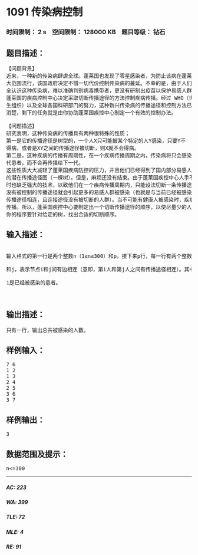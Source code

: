 # 1091 传染病控制   
### 时间限制： 2 s&nbsp;&nbsp;&nbsp;&nbsp;空间限制： 128000 KB&nbsp;&nbsp;&nbsp;&nbsp;题目等级： 钻石  
## 题目描述：  

<pre>
【问题背景】
近来，一种新的传染病肆虐全球。蓬莱国也发现了零星感染者，为防止该病在蓬莱国
大范围流行，该国政府决定不惜一切代价控制传染病的蔓延。不幸的是，由于人们尚未完
全认识这种传染病，难以准确判别病毒携带者，更没有研制出疫苗以保护易感人群。于是，
蓬莱国的疾病控制中心决定采取切断传播途径的方法控制疾病传播。经过 WHO（世界卫
生组织）以及全球各国科研部门的努力，这种新兴传染病的传播途径和控制方法已经研究
消楚，剩下的任务就是由你协助蓬莱国疾控中心制定一个有效的控制办法。
 
【问题描述】
研究表明，这种传染病的传播具有两种很特殊的性质；
第一是它的传播途径是树型的，一个人X只可能被某个特定的人Y感染，只要Y不
得病，或者是XY之间的传播途径被切断，则X就不会得病。
第二是，这种疾病的传播有周期性，在一个疾病传播周期之内，传染病将只会感染一
代患者，而不会再传播给下一代。
这些性质大大减轻了蓬莱国疾病防控的压力，并且他们已经得到了国内部分易感人群
的潜在传播途径图（一棵树）。但是，麻烦还没有结束。由于蓬莱国疾控中心人手不够，同
时也缺乏强大的技术，以致他们在一个疾病传播周期内，只能设法切断一条传播途径，而
没有被控制的传播途径就会引起更多的易感人群被感染（也就是与当前已经被感染的人有
传播途径相连，且连接途径没有被切断的人群）。当不可能有健康人被感染时，疾病就中止
传播。所以，蓬莱国疾控中心要制定出一个切断传播途径的顺序，以使尽量少的人被感染。
你的程序要针对给定的树，找出合适的切断顺序。
</pre>
  
  
## 输入描述：  

<pre>
 
输入格式的第一行是两个整数n（1≤n≤300）和p。接下来p行，每一行有两个整数i
 
和j，表示节点i和j间有边相连（意即，第i人和第j人之间有传播途径相连）。其中节点
 
1是已经被感染的患者。
  

</pre>
  
  
## 输出描述：  

<pre>
只有一行，输出总共被感染的人数。
</pre>
  
  
## 样例输入：  

<pre>
7 6
1 2
1 3
2 4
2 5
3 6
3 7
</pre>
  
  
## 样例输出：  

<pre>
3
</pre>
  
  
## 数据范围及提示：  

<pre>
n<=300
</pre>
  
  
***  

##### AC: 223  
##### WA: 399  
##### TLE: 72  
##### MLE: 4  
##### RE: 91  
